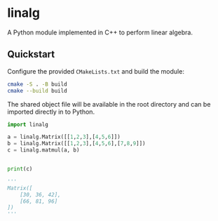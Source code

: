 # linalg

A Python module implemented in C++ to perform linear algebra.

## Quickstart

Configure the provided `CMakeLists.txt` and build the module:

```bash
cmake -S . -B build
cmake --build build
```

The shared object file will be available in the root directory and can be
imported directly in to Python.

```python
import linalg

a = linalg.Matrix([[1,2,3],[4,5,6]])
b = linalg.Matrix([[1,2,3],[4,5,6],[7,8,9]])
c = linalg.matmul(a, b)


print(c)

''' 
Matrix([
    [30, 36, 42],
    [66, 81, 96]
])
'''
```

